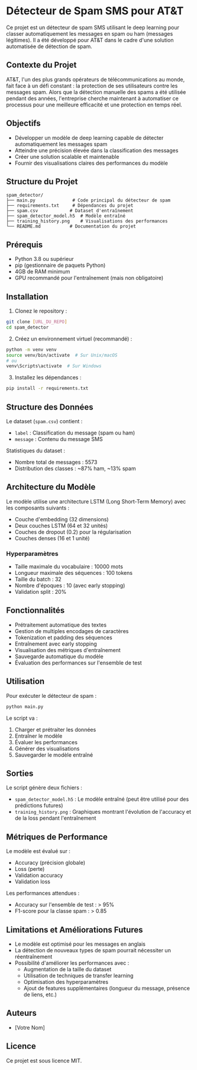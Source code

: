 # Détecteur de Spam SMS pour AT&T

Ce projet est un détecteur de spam SMS utilisant le deep learning pour classer automatiquement les messages en spam ou ham (messages légitimes). Il a été développé pour AT&T dans le cadre d'une solution automatisée de détection de spam.

## Contexte du Projet

AT&T, l'un des plus grands opérateurs de télécommunications au monde, fait face à un défi constant : la protection de ses utilisateurs contre les messages spam. Alors que la détection manuelle des spams a été utilisée pendant des années, l'entreprise cherche maintenant à automatiser ce processus pour une meilleure efficacité et une protection en temps réel.

## Objectifs

- Développer un modèle de deep learning capable de détecter automatiquement les messages spam
- Atteindre une précision élevée dans la classification des messages
- Créer une solution scalable et maintenable
- Fournir des visualisations claires des performances du modèle

## Structure du Projet

```
spam_detector/
├── main.py              # Code principal du détecteur de spam
├── requirements.txt     # Dépendances du projet
├── spam.csv            # Dataset d'entraînement
├── spam_detector_model.h5  # Modèle entraîné
├── training_history.png    # Visualisations des performances
└── README.md           # Documentation du projet
```

## Prérequis

- Python 3.8 ou supérieur
- pip (gestionnaire de paquets Python)
- 4GB de RAM minimum
- GPU recommandé pour l'entraînement (mais non obligatoire)

## Installation

1. Clonez le repository :
```bash
git clone [URL_DU_REPO]
cd spam_detector
```

2. Créez un environnement virtuel (recommandé) :
```bash
python -m venv venv
source venv/bin/activate  # Sur Unix/macOS
# ou
venv\Scripts\activate  # Sur Windows
```

3. Installez les dépendances :
```bash
pip install -r requirements.txt
```

## Structure des Données

Le dataset (`spam.csv`) contient :
- `label` : Classification du message (spam ou ham)
- `message` : Contenu du message SMS

Statistiques du dataset :
- Nombre total de messages : 5573
- Distribution des classes : ~87% ham, ~13% spam

## Architecture du Modèle

Le modèle utilise une architecture LSTM (Long Short-Term Memory) avec les composants suivants :
- Couche d'embedding (32 dimensions)
- Deux couches LSTM (64 et 32 unités)
- Couches de dropout (0.2) pour la régularisation
- Couches denses (16 et 1 unité)

### Hyperparamètres
- Taille maximale du vocabulaire : 10000 mots
- Longueur maximale des séquences : 100 tokens
- Taille du batch : 32
- Nombre d'époques : 10 (avec early stopping)
- Validation split : 20%

## Fonctionnalités

- Prétraitement automatique des textes
- Gestion de multiples encodages de caractères
- Tokenization et padding des séquences
- Entraînement avec early stopping
- Visualisation des métriques d'entraînement
- Sauvegarde automatique du modèle
- Évaluation des performances sur l'ensemble de test

## Utilisation

Pour exécuter le détecteur de spam :

```bash
python main.py
```

Le script va :
1. Charger et prétraiter les données
2. Entraîner le modèle
3. Évaluer les performances
4. Générer des visualisations
5. Sauvegarder le modèle entraîné

## Sorties

Le script génère deux fichiers :
- `spam_detector_model.h5` : Le modèle entraîné (peut être utilisé pour des prédictions futures)
- `training_history.png` : Graphiques montrant l'évolution de l'accuracy et de la loss pendant l'entraînement

## Métriques de Performance

Le modèle est évalué sur :
- Accuracy (précision globale)
- Loss (perte)
- Validation accuracy
- Validation loss

Les performances attendues :
- Accuracy sur l'ensemble de test : > 95%
- F1-score pour la classe spam : > 0.85

## Limitations et Améliorations Futures

- Le modèle est optimisé pour les messages en anglais
- La détection de nouveaux types de spam pourrait nécessiter un réentraînement
- Possibilité d'améliorer les performances avec :
  - Augmentation de la taille du dataset
  - Utilisation de techniques de transfer learning
  - Optimisation des hyperparamètres
  - Ajout de features supplémentaires (longueur du message, présence de liens, etc.)

## Auteurs

- [Votre Nom]

## Licence

Ce projet est sous licence MIT. 